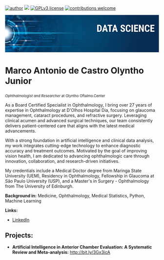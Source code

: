 [![author](https://img.shields.io/badge/author-molyntho-red.svg)](https://www.linkedin.com/in/molyntho) [![](https://img.shields.io/badge/python-3.7+-blue.svg)](https://www.python.org/downloads/release/python-365/) [![GPLv3 license](https://img.shields.io/badge/License-GPLv3-blue.svg)](http://perso.crans.org/besson/LICENSE.html) [![contributions welcome](https://img.shields.io/badge/contributions-welcome-brightgreen.svg?style=flat)](https://github.com/molyntho/data_science/issues)

<p align="center">
  <img src="banner.png" >
</p>

# Marco Antonio de Castro Olyntho Junior
<sub>*Ophthalmologist and Researcher* at Olyntho Oftalmo.Center</sub>

As a Board Certified Specialist in Ophthalmology, I bring over 27 years of expertise in Ophthalmology at D'Olhos Hospital Dia, focusing on glaucoma management, cataract procedures, and refractive surgery. Leveraging clinical acumen and advanced surgical techniques, our team consistently delivers patient-centered care that aligns with the latest medical advancements. 

With a strong foundation in artificial intelligence and clinical data analysis, my work integrates cutting-edge technology to enhance diagnostic accuracy and treatment outcomes. Motivated by the goal of improving vision health, I am dedicated to advancing ophthalmologic care through innovation, collaboration, and research-driven initiatives.

My credentials include a Medical Doctor degree from Maringa State University (UEM), Residency in Ophthalmology, Fellowship in Glaucoma at São Paulo University (USP), and a Master's in Surgery - Ophthalmology from The University of Edinburgh.

**Background in:** Medicine, Ophthalmology, Medical Statistics, Python, Machine Learning

**Links:**
* [LinkedIn](https://www.linkedin.com/in/molyntho)
  


## Projects:

* **Artificial Intelligence in Anterior Chamber Evaluation: A Systematic Review and Meta-analysis:** http://bit.ly/3Gx3icA 
  
